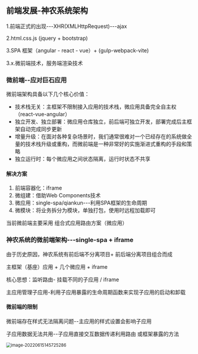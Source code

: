  

## 前端发展-神农系统架构

1.前端正式的出现---XHR(XMLHttpRequest)---ajax

2.html.css.js (jquery + bootstrap)

3.SPA 框架（angular - react - vue）+  (gulp-webpack-vite)

3.x.微前端技术，服务端渲染技术

### 微前端--应对巨石应用

微前端架构具备以下几个核心价值：

- 技术栈无关：主框架不限制接入应用的技术栈，微应用具备完全自主权（react-vue-angular）
- 独立开发、独立部署：微应用仓库独立，前后端可独立开发，部署完成后主框架自动完成同步更新
- 增量升级：在面对各种复杂场景时，我们通常很难对一个已经存在的系统做全量的技术栈升级或重构，而微前端是一种非常好的实施渐进式重构的手段和策略
- 独立运行时：每个微应用之间状态隔离，运行时状态不共享

#### 解决方案

1. 前端容器化：iframe
2. 微组建：借助Web Components技术
3. 微应用：single-spa/qiankun---利用SPA框架的生命周期
4. 微模块：将业务拆分为模块，单独打包，使用时远程加载即可

当前微前端主要采用 组合式应用路由方案（微应用）

### 神农系统的微前端架构---single-spa + iframe

由于历史原因，神农系统有前后端不分离项目+ 前后端分离项目组合而成

主框架（基座）应用 + 几个微应用 + iframe

核心思想：监听路由- 挂载不同的子应用 / iframe

主应用管理子应用-利用子应用暴露的生命周期函数来实现子应用的启动和卸载

#### 微前端的限制

微前端存在样式无法隔离问题--主应用的样式设置会影响子应用

子应用数据无法共用--子应用直接交互数据传递利用路由 或框架暴露的方法



<img src="/Users/zhushihao/Library/Application Support/typora-user-images/image-20220615145725286.png" alt="image-20220615145725286" style="zoom:80%;" />

